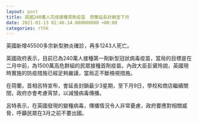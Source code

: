 ```yaml
---
layout: post
title: 英國240萬人完成接種首劑疫苗　荷蘭延長封鎖至下月
date: 2021-01-13 02:46:14.000000000 +08:00
categories: rthk
---
```


英國新增45500多宗新型肺炎確診，再多1243人死亡。

英國政府表示，目前已為240萬人接種第一劑新型冠狀病毒疫苗，當局的目標是在二月中前，為1500萬高危群組的民眾接種首劑疫苗。內政大臣彭黛玲說，英國現時實施的防疫措施已經足夠嚴謹，當局正不斷檢視措施。

在荷蘭，首相呂特宣布，會延長封鎖最少3星期，至下月9日，學校和商店繼續關閉，政府亦會考慮宵禁，以減慢病毒傳播。

呂特表示，在英國發現的變種病毒，傳播情況令人非常憂慮，政府要應對相關威脅，呼籲民眾在3月之前不要出國。
